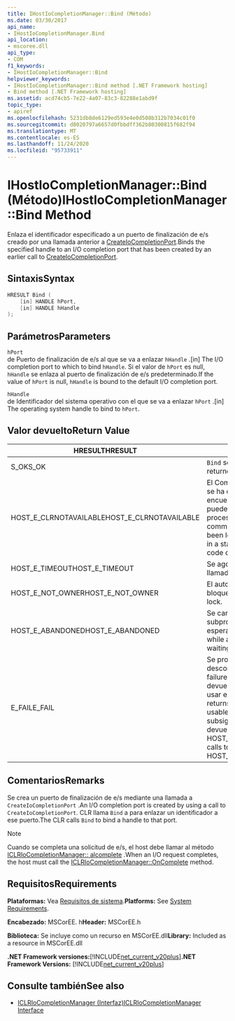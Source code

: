 ```yaml
---
title: IHostIoCompletionManager::Bind (Método)
ms.date: 03/30/2017
api_name:
- IHostIoCompletionManager.Bind
api_location:
- mscoree.dll
api_type:
- COM
f1_keywords:
- IHostIoCompletionManager::Bind
helpviewer_keywords:
- IHostIoCompletionManager::Bind method [.NET Framework hosting]
- Bind method [.NET Framework hosting]
ms.assetid: acd74cb5-7e22-4a07-83c3-82288e1abd9f
topic_type:
- apiref
ms.openlocfilehash: 5231db8de6129ed593e4e0d508b312b7034c01f0
ms.sourcegitcommit: d8020797a6657d0fbbdff362b80300815f682f94
ms.translationtype: MT
ms.contentlocale: es-ES
ms.lasthandoff: 11/24/2020
ms.locfileid: "95733911"
---
```

# <a name="ihostiocompletionmanagerbind-method"></a><span data-ttu-id="0d245-102">IHostIoCompletionManager::Bind (Método)</span><span class="sxs-lookup"><span data-stu-id="0d245-102">IHostIoCompletionManager::Bind Method</span></span>

<span data-ttu-id="0d245-103">Enlaza el identificador especificado a un puerto de finalización de e/s creado por una llamada anterior a [CreateIoCompletionPort](ihostiocompletionmanager-createiocompletionport-method.md).</span><span class="sxs-lookup"><span data-stu-id="0d245-103">Binds the specified handle to an I/O completion port that has been created by an earlier call to [CreateIoCompletionPort](ihostiocompletionmanager-createiocompletionport-method.md).</span></span>  
  
## <a name="syntax"></a><span data-ttu-id="0d245-104">Sintaxis</span><span class="sxs-lookup"><span data-stu-id="0d245-104">Syntax</span></span>  
  
```cpp  
HRESULT Bind (  
    [in] HANDLE hPort,  
    [in] HANDLE hHandle  
);  
```  
  
## <a name="parameters"></a><span data-ttu-id="0d245-105">Parámetros</span><span class="sxs-lookup"><span data-stu-id="0d245-105">Parameters</span></span>  

 `hPort`  
 <span data-ttu-id="0d245-106">de Puerto de finalización de e/s al que se va a enlazar `hHandle` .</span><span class="sxs-lookup"><span data-stu-id="0d245-106">[in] The I/O completion port to which to bind `hHandle`.</span></span> <span data-ttu-id="0d245-107">Si el valor de `hPort` es null, `hHandle` se enlaza al puerto de finalización de e/s predeterminado.</span><span class="sxs-lookup"><span data-stu-id="0d245-107">If the value of `hPort` is null, `hHandle` is bound to the default I/O completion port.</span></span>  
  
 `hHandle`  
 <span data-ttu-id="0d245-108">de Identificador del sistema operativo con el que se va a enlazar `hPort` .</span><span class="sxs-lookup"><span data-stu-id="0d245-108">[in] The operating system handle to bind to `hPort`.</span></span>  
  
## <a name="return-value"></a><span data-ttu-id="0d245-109">Valor devuelto</span><span class="sxs-lookup"><span data-stu-id="0d245-109">Return Value</span></span>  
  
|<span data-ttu-id="0d245-110">HRESULT</span><span class="sxs-lookup"><span data-stu-id="0d245-110">HRESULT</span></span>|<span data-ttu-id="0d245-111">Descripción</span><span class="sxs-lookup"><span data-stu-id="0d245-111">Description</span></span>|  
|-------------|-----------------|  
|<span data-ttu-id="0d245-112">S_OK</span><span class="sxs-lookup"><span data-stu-id="0d245-112">S_OK</span></span>|<span data-ttu-id="0d245-113">`Bind` se devolvió correctamente.</span><span class="sxs-lookup"><span data-stu-id="0d245-113">`Bind` returned successfully.</span></span>|  
|<span data-ttu-id="0d245-114">HOST_E_CLRNOTAVAILABLE</span><span class="sxs-lookup"><span data-stu-id="0d245-114">HOST_E_CLRNOTAVAILABLE</span></span>|<span data-ttu-id="0d245-115">El Common Language Runtime (CLR) no se ha cargado en un proceso o el CLR se encuentra en un estado en el que no puede ejecutar código administrado ni procesar la llamada correctamente.</span><span class="sxs-lookup"><span data-stu-id="0d245-115">The common language runtime (CLR) has not been loaded into a process, or the CLR is in a state in which it cannot run managed code or process the call successfully.</span></span>|  
|<span data-ttu-id="0d245-116">HOST_E_TIMEOUT</span><span class="sxs-lookup"><span data-stu-id="0d245-116">HOST_E_TIMEOUT</span></span>|<span data-ttu-id="0d245-117">Se agotó el tiempo de espera de la llamada.</span><span class="sxs-lookup"><span data-stu-id="0d245-117">The call timed out.</span></span>|  
|<span data-ttu-id="0d245-118">HOST_E_NOT_OWNER</span><span class="sxs-lookup"><span data-stu-id="0d245-118">HOST_E_NOT_OWNER</span></span>|<span data-ttu-id="0d245-119">El autor de la llamada no posee el bloqueo.</span><span class="sxs-lookup"><span data-stu-id="0d245-119">The caller does not own the lock.</span></span>|  
|<span data-ttu-id="0d245-120">HOST_E_ABANDONED</span><span class="sxs-lookup"><span data-stu-id="0d245-120">HOST_E_ABANDONED</span></span>|<span data-ttu-id="0d245-121">Se canceló un evento mientras un subproceso o fibra bloqueados estaba esperando en él.</span><span class="sxs-lookup"><span data-stu-id="0d245-121">An event was canceled while a blocked thread or fiber was waiting on it.</span></span>|  
|<span data-ttu-id="0d245-122">E_FAIL</span><span class="sxs-lookup"><span data-stu-id="0d245-122">E_FAIL</span></span>|<span data-ttu-id="0d245-123">Se produjo un error grave desconocido.</span><span class="sxs-lookup"><span data-stu-id="0d245-123">An unknown catastrophic failure occurred.</span></span> <span data-ttu-id="0d245-124">Cuando un método devuelve E_FAIL, CLR ya no se puede usar en el proceso.</span><span class="sxs-lookup"><span data-stu-id="0d245-124">When a method returns E_FAIL, the CLR is no longer usable within the process.</span></span> <span data-ttu-id="0d245-125">Las llamadas subsiguientes a métodos de hospedaje devuelven HOST_E_CLRNOTAVAILABLE.</span><span class="sxs-lookup"><span data-stu-id="0d245-125">Subsequent calls to hosting methods return HOST_E_CLRNOTAVAILABLE.</span></span>|  
  
## <a name="remarks"></a><span data-ttu-id="0d245-126">Comentarios</span><span class="sxs-lookup"><span data-stu-id="0d245-126">Remarks</span></span>  

 <span data-ttu-id="0d245-127">Se crea un puerto de finalización de e/s mediante una llamada a `CreateIoCompletionPort` .</span><span class="sxs-lookup"><span data-stu-id="0d245-127">An I/O completion port is created by using a call to `CreateIoCompletionPort`.</span></span> <span data-ttu-id="0d245-128">CLR llama `Bind` a para enlazar un identificador a ese puerto.</span><span class="sxs-lookup"><span data-stu-id="0d245-128">The CLR calls `Bind` to bind a handle to that port.</span></span>  
  
> [!NOTE]
> <span data-ttu-id="0d245-129">Cuando se completa una solicitud de e/s, el host debe llamar al método [ICLRIoCompletionManager:: alcomplete](iclriocompletionmanager-oncomplete-method.md) .</span><span class="sxs-lookup"><span data-stu-id="0d245-129">When an I/O request completes, the host must call the [ICLRIoCompletionManager::OnComplete](iclriocompletionmanager-oncomplete-method.md) method.</span></span>  
  
## <a name="requirements"></a><span data-ttu-id="0d245-130">Requisitos</span><span class="sxs-lookup"><span data-stu-id="0d245-130">Requirements</span></span>  

 <span data-ttu-id="0d245-131">**Plataformas:** Vea [Requisitos de sistema](../../get-started/system-requirements.md).</span><span class="sxs-lookup"><span data-stu-id="0d245-131">**Platforms:** See [System Requirements](../../get-started/system-requirements.md).</span></span>  
  
 <span data-ttu-id="0d245-132">**Encabezado:** MSCorEE. h</span><span class="sxs-lookup"><span data-stu-id="0d245-132">**Header:** MSCorEE.h</span></span>  
  
 <span data-ttu-id="0d245-133">**Biblioteca:** Se incluye como un recurso en MSCorEE.dll</span><span class="sxs-lookup"><span data-stu-id="0d245-133">**Library:** Included as a resource in MSCorEE.dll</span></span>  
  
 <span data-ttu-id="0d245-134">**.NET Framework versiones:**[!INCLUDE[net_current_v20plus](../../../../includes/net-current-v20plus-md.md)]</span><span class="sxs-lookup"><span data-stu-id="0d245-134">**.NET Framework Versions:** [!INCLUDE[net_current_v20plus](../../../../includes/net-current-v20plus-md.md)]</span></span>  
  
## <a name="see-also"></a><span data-ttu-id="0d245-135">Consulte también</span><span class="sxs-lookup"><span data-stu-id="0d245-135">See also</span></span>

- [<span data-ttu-id="0d245-136">ICLRIoCompletionManager (Interfaz)</span><span class="sxs-lookup"><span data-stu-id="0d245-136">ICLRIoCompletionManager Interface</span></span>](iclriocompletionmanager-interface.md)
